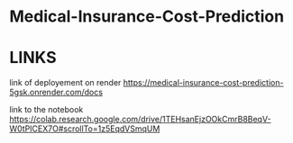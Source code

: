 # Medical-Insurance-Cost-Prediction
# LINKS

link of deployement on render https://medical-insurance-cost-prediction-5gsk.onrender.com/docs

link to the notebook https://colab.research.google.com/drive/1TEHsanEjzOOkCmrB8BeqV-W0tPICEX7O#scrollTo=1z5EqdVSmqUM
